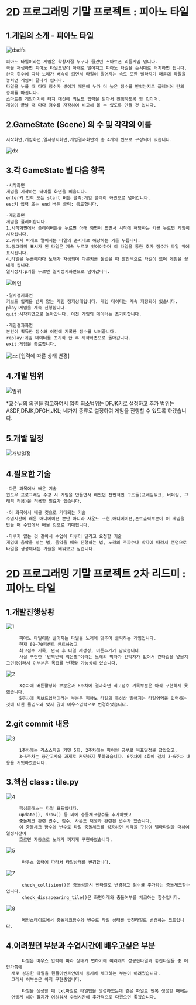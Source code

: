 2D 프로그래밍 기말 프로젝트 : 피아노 타일
============================
1.게임의 소개 - 피아노 타일
---------------

![dsdfs](./dsdfs.png)

	피아노 타일이라는 게임은 학창시절 누구나 즐겼던 스마트폰 리듬게임 입니다.
	곡을 재생하면 피아노 타일모양이 아래로 떨어지고 피아노 타일을 순서대로 터치하면 됩니다.
	완곡 횟수에 따라 노래가 배속이 되면서 타일이 떨어지는 속도 또한 빨라지기 때문에 타일을 놓치면 게임이 끝나게 됩니다.
	타일을 누를 때 마다 점수가 쌓이기 때문에 누가 더 높은 점수를 받았는지로 플레이어 간의 승패를 따집니다.
	스마트폰 게임이기에 터치 대신에 키보드 입력을 받아서 진행하도록 할 것이며,
	게임이 끝날 때 마다 점수를 저장하여 비교해 볼 수 있도록 만들 것 입니다.

2.GameState (Scene) 의 수 및 각각의 이름
--------------------------------------------------
	시작화면,게임화면,일시정지화면,게임결과화면의 총 4개의 씬으로 구성되어 있습니다.
	
![dx](./dx.png)

3.각 GameState 별 다음 항목
--------------------------------
	-시작화면
	게임을 시작하는 타이틀 화면을 띄웁니다.
	enter키 입력 또는 start 버튼 클릭:게임 플레이 화면으로 넘어갑니다.
	esc키 입력 또는 end 버튼 클릭: 종료합니다.
 
	-게임화면
	게임을 플레이합니다.
	1.시작화면에서 플레이버튼을 누르면 아래 화면이 뜨면서 시작에 해당하는 키를 누르면 게임이 시작됩니다.	
	2.위에서 아래로 떨어지는 타일의 순서대로 해당하는 키를 누릅니다.
	3.동그라미 표시가 된 타일은 계속 누르고 있어야하며 이 타일을 통한 추가 점수가 타일 위에 표시됩니다.
	4.타일을 누를때마다 노래가 재생되며 다른키를 눌렀을 때 빨간색으로 타일이 뜨며 게임을 끝내게 됩니다.
	일시정지:p키를 누르면 일시정지화면으로 넘어갑니다.

![메인](./메인.png)

	-일시정지화면
	키보드 입력을 받지 않는 게임 정지상태입니다. 게임 데이터는 계속 저장되어 있습니다.
	play:게임을 계속 진행합니다.
	quit:시작화면으로 돌아갑니다. 이전 게임의 데이터는 초기화합니다.

	-게임결과화면
	본인이 획득한 점수와 이전에 기록한 점수를 보여줍니다.
	replay:게임 데이터를 초기화 한 후 시작화면으로 돌아갑니다.
	exit:게임을 종료합니다.
	
![zz](./zz.png)
[입력에 따른 상태 변경]

4.개발 범위
-----------

![범위](./범위.png)

*교수님의 의견을 참고하여서 입력 최소범위는 DFJK키로 설정하고 추가 범위는 ASDF,DFJK,DFGH,JKL; 네가지 종류로 설정하여 게임을 진행할 수 있도록 하겠습니다.

5.개발 일정
-----------

![개발일정](./개발일정.png)

4.필요한 기술
-------------
	-다른 과목에서 배운 기술
	윈도우 프로그래밍 수강 시 게임을 만들면서 배웠던 전반적인 구조들(프레임워크, 버퍼링, 그래픽 적용)을 적용할 필요가 있습니다.  

	-이 과목에서 배울 것으로 기대되는 기술
	수업시간에 배운 애니메이션 뿐만 아니라 사운드 구현,애니메이션,폰트출력부분이 이 게임을 만들 때 수업에서 배울 것으로 기대됩니다.

	-다루지 않는 것 같아서 수업에 다루어 달라고 요청할 기술
	게임에 음악을 넣는 법, 음악을 배속 진행하는 법, 노래의 주파수나 박자에 따라서 랜덤으로 타일을 생성해내는 기술을 배워보고 싶습니다.
	
2D 프로그래밍 기말 프로젝트 2차 리드미 : 피아노 타일
============================
1.개발진행상황
-------------

![1](./1.png)

         피아노 타일이란 떨어지는 타일을 노래에 맞추어 클릭하는 게임입니다.
         현재 60~70퍼센트 완료하였고
         최고점수 기록, 완곡 후 타일 재생성, 버튼추가가 남았습니다.
         사실 구현한 '반짝반짝 작은별'이라는 노래의 박자가 긴박자가 없어서 긴타일을 넣을지 고민중이라서 이부분은 목표를 변경할 가능성이 있습니다.

![2](./2.png)

         3주차에 버튼활성화 부분은과 6주차에 결과화면 최고점수 기록부분은 아직 구현하지 못했습니다.
         5주차에 키보드입력이라는 부분은 피아노 타일의 특성상 떨어지는 타일영역을 입력하는 것에 대한 몰입도와 맞지 않아 마우스입력으로 변경하였습니다.

2.git commit 내용
-----------------

![3](./3.png)

         1주차에는 리소스파일 커밋 5회, 2주차에는 파이썬 공부로 목표일정을 잡았었고, 
         3~5주차는 중간고사와 과제로 커밋하지 못하였습니다. 6주차에 4회에 걸쳐 3~6주차 내용을 커밋하였습니다.

3.핵심 class : tile.py
----------------------

![4](./4.png)

         핵심클래스는 타일 묘듈입니다.
         update(), draw() 등 외에 충돌체크함수를 추가하였고
         충돌체크 관련 변수, 점수, 사운드 재생과 관련된 변수가 있습니다.
         이 충돌체크 함수와 변수로 타일 충돌체크를 성공하면 시각을 구하여 델타타임을 더하여 일정시간이 
         흐르면 자동으로 노래가 꺼지게 구현하였습니다.

![5](./5.png)

          마우스 입력에 따라서 타일상태를 변경합니다.

![7](./7.png)

          check_collision()은 충돌성공시 빈타일로 변경하고 점수를 추가하는 충돌체크함수입니다. 
          check_dissapearing_tile()은 화면아래와 충돌여부를 체크하는 함수입니다.


![8](./8.png)

          메인스테이트에서 충돌체크함수와 변수로 타일 상태를 놓친타일로 변경하는 코드입니다.

4.어려웠던 부분과 수업시간에 배우고싶은 부분
----------------------------------------
          타일은 마우스 입력에 따라 상태가 변하기에 여러개의 성공한타일과 놓친타일들 중 어딘가쯤에 
	  새로 성공한 타일을 핸들이벤트안에서 동시에 체크하는 부분이 어려웠습니다.
	  그래서 이부분은 아직 구현중입니다.

          타일을 생성할 때 txt파일로 타일맵을 생성하였는데 같은 파일로 반복 생성할 때에는 
	  어떻게 해야 할지가 어려워서 수업시간에 추가적으로 다뤘으면 좋겠습니다.
